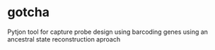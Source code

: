 # gotcha
Pytjon tool for capture probe design using barcoding genes using an ancestral state reconstruction aproach
